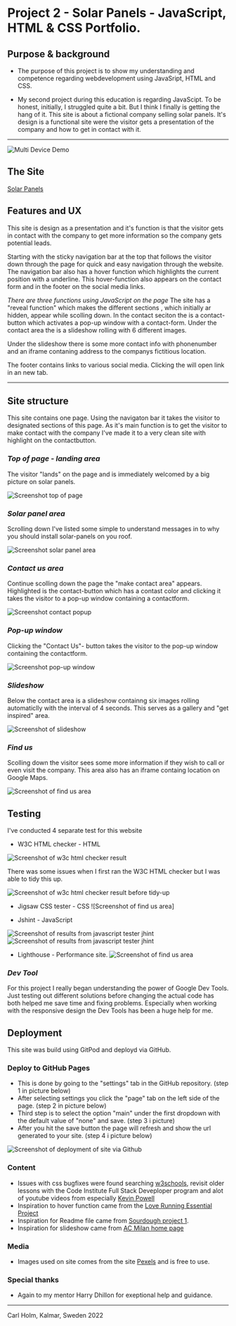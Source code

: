# Project 2 - Solar Panels - JavaScript, HTML & CSS Portfolio.

## Purpose & background

* The purpose of this project is to show my understanding and competence regarding webdevelopment using JavaSript, HTML and CSS. 

* My second project during this education is regarding JavaScipt. To be honest, initially, I struggled quite a bit. But I think I finally is getting the hang of it.
This site is about a fictional company selling solar panels. It's design is a functional site were the visitor gets a presentation of the company and how to get in contact with it.

***

![Multi Device Demo](/assets/images/img-readme/solar-p-mockup.png)

## The Site
[Solar Panels](https://callee84.github.io/SolarPanel-P2/#solar)

## Features and UX
This site is design as a presentation and it's function is that the visitor gets in contact with the company to get more information so the company gets potential leads.

Starting with the sticky navigation bar at the top that follows the visitor down through the page for quick and easy navigation through the website. The navigation bar also has a hover function which highlights the current position with a underline. This hover-function also appears on the contact form and in the footer on the social media links.

*There are three functions using JavaScript on the page*
The site has a "reveal function" which makes the different sections , which initially ar hidden, appear while scolling down. 
In the contact seciton the is a contact-button which activates a pop-up window with a contact-form.
Under the contact area the is a slideshow rolling with 6 different images.

Under the slideshow there is some more contact info with phonenumber and an iframe contaning address to the companys fictitious location.

The footer contains links to various social media. Clicking the will open link in an new tab.

***

## Site structure

This site contains one page. Using the navigaton bar it takes the visitor to designated sections of this page. As it's main function is to get the visitor to make contact with the company I've made it to a very clean site with highlight on the contactbutton.

### *Top of page - landing area*
The visitor "lands" on the page and is immediately welcomed by a big picture on solar panels. 

![Screenshot top of page](/assets/images/img-readme/screen-home.png)

### *Solar panel area*
Scrolling down I've listed some simple to understand messages in to why you should install solar-panels on you roof.

![Screenshot solar panel area](/assets/images/img-readme/screen-solar-p.png)

### *Contact us area*
Continue scolling down the page the "make contact area" appears. Highlighted is the contact-button which has a contast color and clicking it takes the visitor to a pop-up window containing a contactform.

![Screenshot contact popup](/assets/images/img-readme/screen-contact.png)

### *Pop-up window*
Clicking the "Contact Us"- button takes the visitor to the pop-up window containing the contactform.

![Screenshot pop-up window](/assets/images/img-readme/sreen-popup.png)

### *Slideshow*
Below the contact area is a slideshow containng six images rolling automaticlly with the interval of 4 seconds. This serves as a gallery and "get inspired" area.

![Screenshot of slideshow](/assets/images/img-readme/screen-slide.png)

### *Find us*
Scolling down the visitor sees some more information if they wish to call or even visit the company. This area also has an iframe containg location on Google Maps.

![Screenshot of find us area](/assets/images/img-readme/sceen-bottom.png)

## Testing

I've conducted 4 separate test for this website

* W3C HTML checker - HTML

![Screenshot of w3c html checker result](/assets/images/img-readme/screen-html-check.png)

There was some issues when I first ran the W3C HTML checker but I was able to tidy this up.

![Screenshot of w3c html checker result before tidy-up](/assets/images/img-readme/screen-htlm-errors.png)

* Jigsaw CSS tester - CSS
![Screenshot of find us area]

* Jshint - JavaScript 

![Screenshot of results from javascript tester jhint](/assets/images/img-readme/screen-js-fade.png)
![Screenshot of results from javascript tester jhint](/assets/images/img-readme/screen-js-slide.png)

* Lighthouse - Performance site.
![Screenshot of find us area](/assets/images/img-readme/screen-lighthouse-test.png)

### *Dev Tool*
For this project I really began understanding the power of Google Dev Tools. Just testing out different solutions before changing the actual code has both helped me save time and fixing problems. Especially when working with the responsive design the Dev Tools has been a huge help for me.

## Deployment
This site was build using GitPod and deployd via GitHub. 

### Deploy to GitHub Pages
* This is done by going to the "settings" tab in the GitHub repository. (step 1 in picture below)
* After selecting settings you click the "page" tab on the left side of the page. (step 2 in picture below)
* Third step is to select the option "main" under the first dropdown with the default value of "none" and save. (step 3 i picture)
* After you hit the save button the page will refresh and show the url generated to your site. (step 4 i picture below)

![Screenshot of deployment of site via Github](/assets/images/img-readme/screen-github.png)

### Content
* Issues with css bugfixes were found searching [w3schools](https://www.w3schools.com/), revisit older lessons with the Code Institute Full Stack Deveploper program and alot of youtube videos from especially [Kevin Powell](https://www.youtube.com/kepowob)
* Inspiration to hover function came from the [Love Running Essential Project](https://callee84.github.io/love-running/)
* Inspiration for Readme file came from [Sourdough project 1](https://github.com/Callee84/sourdough). 
* Inspiration for slideshow came from [AC Milan home page](https://www.acmilan.com/en)

### Media
* Images used on site comes from the site [Pexels](https://www.pexels.com/) and is free to use.

### Special thanks
* Again to my mentor Harry Dhillon for exeptional help and guidance.

***

Carl Holm,
Kalmar, Sweden 
2022

